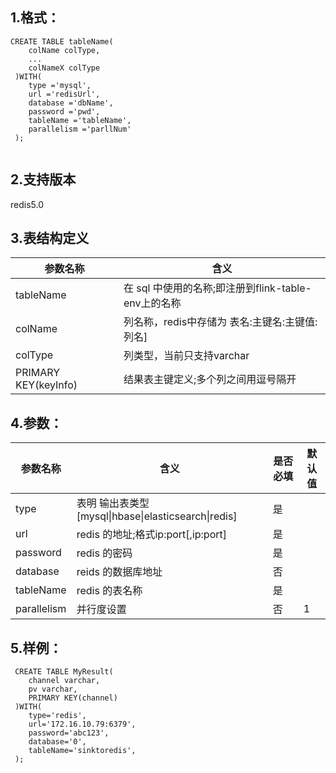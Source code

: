 ## 1.格式：
```
CREATE TABLE tableName(
    colName colType,
    ...
    colNameX colType
 )WITH(
    type ='mysql',
    url ='redisUrl',
    database ='dbName',
    password ='pwd',
    tableName ='tableName',
    parallelism ='parllNum'
 );


```

## 2.支持版本
redis5.0

## 3.表结构定义
 
|参数名称|含义|
|----|---|
| tableName | 在 sql 中使用的名称;即注册到flink-table-env上的名称
| colName | 列名称，redis中存储为 表名:主键名:主键值:列名]|
| colType | 列类型，当前只支持varchar|
| PRIMARY KEY(keyInfo) | 结果表主键定义;多个列之间用逗号隔开|

## 4.参数：
  
|参数名称|含义|是否必填|默认值|
|----|---|---|-----|
|type | 表明 输出表类型[mysql\|hbase\|elasticsearch\|redis\]|是||
| url | redis 的地址;格式ip:port[,ip:port]|是||
| password | redis 的密码 |是||
| database | reids 的数据库地址|否||
| tableName | redis 的表名称|是||
|parallelism | 并行度设置|否|1|
      
  
## 5.样例：
```
 CREATE TABLE MyResult(
    channel varchar,
    pv varchar,
    PRIMARY KEY(channel)
 )WITH(
    type='redis',
    url='172.16.10.79:6379',
    password='abc123',
    database='0',
    tableName='sinktoredis',
 );

 ```